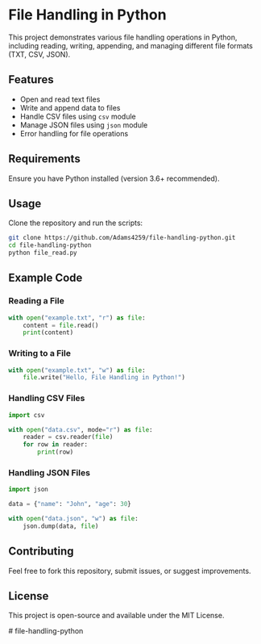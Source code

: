 # File Handling in Python

This project demonstrates various file handling operations in Python, including reading, writing, appending, and managing different file formats (TXT, CSV, JSON).

## Features
- Open and read text files
- Write and append data to files
- Handle CSV files using `csv` module
- Manage JSON files using `json` module
- Error handling for file operations

## Requirements
Ensure you have Python installed (version 3.6+ recommended).

## Usage
Clone the repository and run the scripts:

```sh
git clone https://github.com/Adams4259/file-handling-python.git
cd file-handling-python
python file_read.py
```

## Example Code
### Reading a File
```python
with open("example.txt", "r") as file:
    content = file.read()
    print(content)
```

### Writing to a File
```python
with open("example.txt", "w") as file:
    file.write("Hello, File Handling in Python!")
```

### Handling CSV Files
```python
import csv

with open("data.csv", mode="r") as file:
    reader = csv.reader(file)
    for row in reader:
        print(row)
```

### Handling JSON Files
```python
import json

data = {"name": "John", "age": 30}

with open("data.json", "w") as file:
    json.dump(data, file)
```

## Contributing
Feel free to fork this repository, submit issues, or suggest improvements.

## License
This project is open-source and available under the MIT License.

#   f i l e - h a n d l i n g - p y t h o n  
 